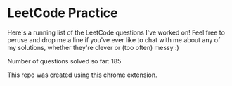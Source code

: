 # LeetCode Practice

Here's a running list of the LeetCode questions I've worked on! Feel free to peruse and drop me a line if you've ever like to chat with me about any of my solutions, whether they're clever or (too often) messy :)

Number of questions solved so far: 185

This repo was created using [this](https://github.com/QasimWani/LeetHub) chrome extension.
